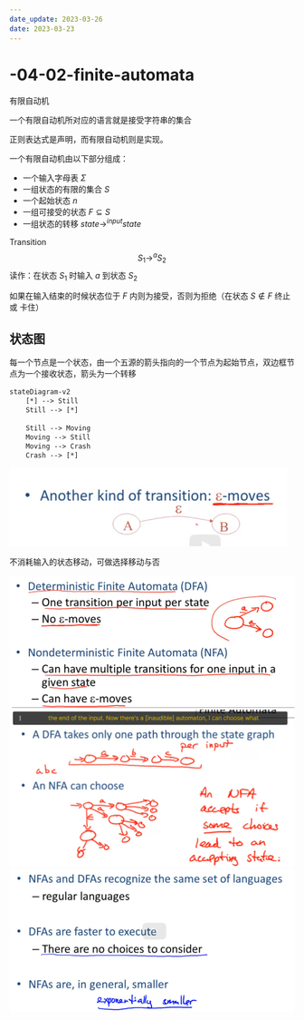 ```yaml
---
date_update: 2023-03-26
date: 2023-03-23
---
```


# -04-02-finite-automata

有限自动机

一个有限自动机所对应的语言就是接受字符串的集合



正则表达式是声明，而有限自动机则是实现。



一个有限自动机由以下部分组成：

- 一个输入字母表 $\Sigma$
- 一组状态的有限的集合 $S$
- 一个起始状态 $n$
- 一组可接受的状态 $F \subseteq S$
- 一组状态的转移 $state \to^{input} state$



Transition
$$
S_1 \to^{a} S_2
$$
读作：在状态 $S_1$ 时输入 $a$ 到状态 $S_2$



如果在输入结束的时候状态位于 $F$ 内则为接受，否则为拒绝（在状态 $S \notin F$ 终止 或 卡住）

## 状态图

每一个节点是一个状态，由一个五源的箭头指向的一个节点为起始节点，双边框节点为一个接收状态，箭头为一个转移

```mermaid
stateDiagram-v2
    [*] --> Still
    Still --> [*]

    Still --> Moving
    Moving --> Still
    Moving --> Crash
    Crash --> [*]
```



<img src="04-02-finite-automata.assets/image-20230323110644981.png" alt="image-20230323110644981" style="zoom:67%;" />

不消耗输入的状态移动，可做选择移动与否



<img src="04-02-finite-automata.assets/image-20230323110756233.png" alt="image-20230323110756233" style="zoom:67%;" />



<img src="04-02-finite-automata.assets/image-20230323111011406.png" alt="image-20230323111011406" style="zoom:67%;" />



<img src="04-02-finite-automata.assets/image-20230323111213522.png" alt="image-20230323111213522" style="zoom:67%;" />